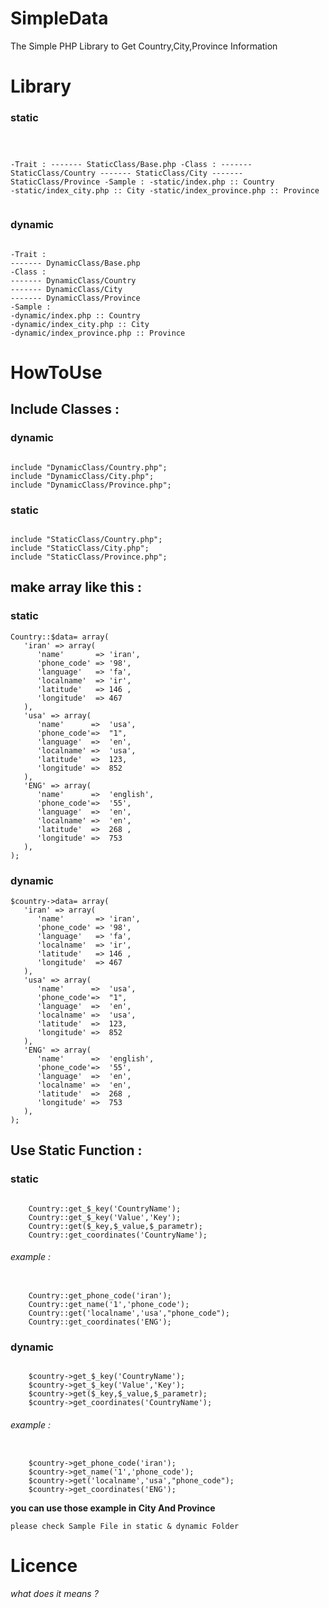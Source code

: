 # SimpleData
 The Simple PHP Library to Get Country,City,Province Information 
# Library
<h3>static</h3> 
<pre><code>

-Trait :
------- StaticClass/Base.php
-Class : 
------- StaticClass/Country
------- StaticClass/City
------- StaticClass/Province
-Sample : 
-static/index.php :: Country
-static/index_city.php :: City
-static/index_province.php :: Province
</code></pre>
<h3>dynamic</h3>
<pre><code>
-Trait :
------- DynamicClass/Base.php
-Class : 
------- DynamicClass/Country
------- DynamicClass/City
------- DynamicClass/Province
-Sample : 
-dynamic/index.php :: Country
-dynamic/index_city.php :: City
-dynamic/index_province.php :: Province
</code></pre>

# HowToUse

<h2>Include Classes :</h2>
<h3>dynamic</h3>
<pre><code>
include "DynamicClass/Country.php";
include "DynamicClass/City.php";
include "DynamicClass/Province.php";
</code></pre>
<h3>static</h3> 
<pre><code>
include "StaticClass/Country.php";
include "StaticClass/City.php";
include "StaticClass/Province.php";
</code></pre>
<h2> make array like this :</h2>
<h3>static</h3> 

```
Country::$data= array(
   'iran' => array(
      'name'       => 'iran',
      'phone_code' => '98',
      'language'   => 'fa',
      'localname'  => 'ir',
      'latitude'   => 146 ,
      'longitude'  => 467
   ),
   'usa' => array(
      'name'      =>  'usa',
      'phone_code'=>  "1",
      'language'  =>  'en',
      'localname' =>  'usa',
      'latitude'  =>  123,
      'longitude' =>  852
   ),
   'ENG' => array(
      'name'      =>  'english',
      'phone_code'=>  '55',
      'language'  =>  'en',
      'localname' =>  'en',
      'latitude'  =>  268 ,
      'longitude' =>  753
   ),
);
```

<h3>dynamic</h3>

```
$country->data= array(
   'iran' => array(
      'name'       => 'iran',
      'phone_code' => '98',
      'language'   => 'fa',
      'localname'  => 'ir',
      'latitude'   => 146 ,
      'longitude'  => 467
   ),
   'usa' => array(
      'name'      =>  'usa',
      'phone_code'=>  "1",
      'language'  =>  'en',
      'localname' =>  'usa',
      'latitude'  =>  123,
      'longitude' =>  852
   ),
   'ENG' => array(
      'name'      =>  'english',
      'phone_code'=>  '55',
      'language'  =>  'en',
      'localname' =>  'en',
      'latitude'  =>  268 ,
      'longitude' =>  753
   ),
);
```

<h2> Use Static Function :</h2>
<h3>static</h3>
<pre><code>
    Country::get_$_key('CountryName'); 
    Country::get_$_key('Value','Key');
    Country::get($_key,$_value,$_parametr);
    Country::get_coordinates('CountryName');
</code></pre>
<h6> example :</h6>
<pre><code>
    Country::get_phone_code('iran');
    Country::get_name('1','phone_code');
    Country::get('localname','usa',"phone_code");
    Country::get_coordinates('ENG');
</code></pre>
<h3>dynamic</h3>
<pre><code>
    $country->get_$_key('CountryName'); 
    $country->get_$_key('Value','Key');
    $country->get($_key,$_value,$_parametr);
    $country->get_coordinates('CountryName');
</code></pre>
<h6> example :</h6>
<pre><code>
    $country->get_phone_code('iran');
    $country->get_name('1','phone_code');
    $country->get('localname','usa',"phone_code");
    $country->get_coordinates('ENG');
</code></pre>

**you can use those example in City And Province**

`please check Sample File in static & dynamic Folder`

# Licence 
_what does it means ?_
